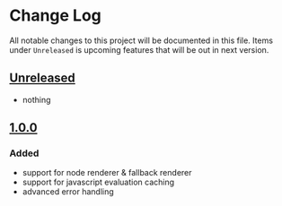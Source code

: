 # Change Log
All notable changes to this project will be documented in this file. Items under `Unreleased` is upcoming features that will be out in next version.

## [Unreleased]
- nothing

## [1.0.0]
### Added
- support for node renderer & fallback renderer
- support for javascript evaluation caching
- advanced error handling

[Unreleased]: https://github.com/shakacode/react_on_rails_pro/compare/v1.0.0...HEAD
[1.0.0]: https://github.com/shakacode/react_on_rails_pro/releases/tag/1.0.0
